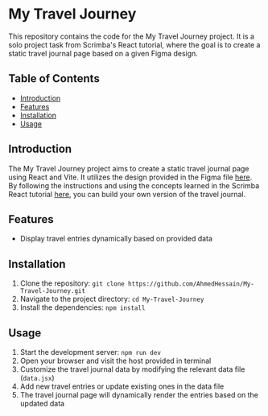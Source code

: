 # My Travel Journey

This repository contains the code for the My Travel Journey project. It is a solo project task from Scrimba's React tutorial, where the goal is to create a static travel journal page based on a given Figma design.

## Table of Contents

- [Introduction](#introduction)
- [Features](#features)
- [Installation](#installation)
- [Usage](#usage)

## Introduction

The My Travel Journey project aims to create a static travel journal page using React and Vite. It utilizes the design provided in the Figma file [here](https://www.figma.com/file/e8kjjXfOieYxI3sDq3LoYp/Travel-Journal-(Copy)-(Community)?type=design&node-id=0-1&mode=design). By following the instructions and using the concepts learned in the Scrimba React tutorial [here](https://scrimba.com/learn/learnreact), you can build your own version of the travel journal.

## Features

- Display travel entries dynamically based on provided data

## Installation

1. Clone the repository: `git clone https://github.com/AhmedHessain/My-Travel-Journey.git`
2. Navigate to the project directory: `cd My-Travel-Journey`
3. Install the dependencies: `npm install`

## Usage

1. Start the development server: `npm run dev`
2. Open your browser and visit the host provided in terminal
3. Customize the travel journal data by modifying the relevant data file (`data.jsx`) 
4. Add new travel entries or update existing ones in the data file
5. The travel journal page will dynamically render the entries based on the updated data
